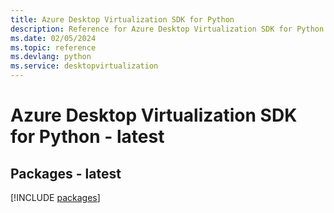 ```yaml
---
title: Azure Desktop Virtualization SDK for Python
description: Reference for Azure Desktop Virtualization SDK for Python
ms.date: 02/05/2024
ms.topic: reference
ms.devlang: python
ms.service: desktopvirtualization
---
```

# Azure Desktop Virtualization SDK for Python - latest
## Packages - latest
[!INCLUDE [packages](desktop-virtualization-index.md)]